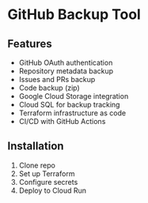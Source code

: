 # GitHub Backup Tool

## Features
- GitHub OAuth authentication
- Repository metadata backup
- Issues and PRs backup
- Code backup (zip)
- Google Cloud Storage integration
- Cloud SQL for backup tracking
- Terraform infrastructure as code
- CI/CD with GitHub Actions

## Installation
1. Clone repo
2. Set up Terraform
3. Configure secrets
4. Deploy to Cloud Run